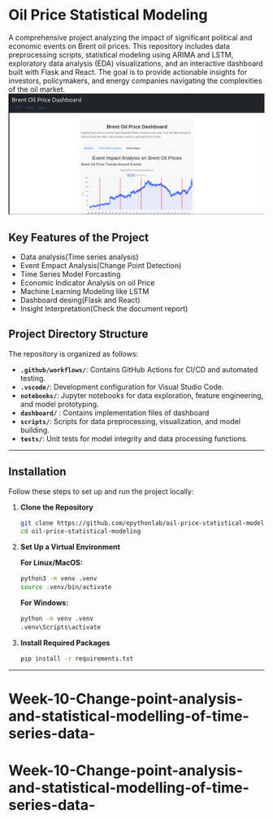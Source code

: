 # Oil Price Statistical Modeling

A comprehensive project analyzing the impact of significant political and economic events on Brent oil prices. This repository includes data preprocessing scripts, statistical modeling using ARIMA and LSTM, exploratory data analysis (EDA) visualizations, and an interactive dashboard built with Flask and React. The goal is to provide actionable insights for investors, policymakers, and energy companies navigating the complexities of the oil market.
![alt text](image.png)

## Key Features of the Project

- Data analysis(Time series analysis)
- Event Empact Analysis(Change Point Detection)
- Time Series Model Forcasting
- Economic Indicator Analysis on oil Price
- Machine Learning Modeling like LSTM
- Dashboard desing(Flask and React)
- Insight Interpretation(Check the document report)

## Project Directory Structure

The repository is organized as follows:

- **`.github/workflows/`**: Contains GitHub Actions for CI/CD and automated testing.
- **`.vscode/`**: Development configuration for Visual Studio Code.
- **`notebooks/`**: Jupyter notebooks for data exploration, feature engineering, and model prototyping.
- **`dashboard/`** : Contains implementation files of dashboard
- **`scripts/`**: Scripts for data preprocessing, visualization, and model building.
- **`tests/`**: Unit tests for model integrity and data processing functions.

---

## Installation

Follow these steps to set up and run the project locally:

1. **Clone the Repository**

   ```bash
   git clone https://github.com/epythonlab/oil-price-statistical-modeling.git
   cd oil-price-statistical-modeling
   ```

2. **Set Up a Virtual Environment**

   **For Linux/MacOS:**
   ```bash
   python3 -m venv .venv
   source .venv/bin/activate
   ```

   **For Windows:**
   ```bash
   python -m venv .venv
   .venv\Scripts\activate
   ```

3. **Install Required Packages**

   ```bash
   pip install -r requirements.txt
   ```

---
# Week-10-Change-point-analysis-and-statistical-modelling-of-time-series-data-
# Week-10-Change-point-analysis-and-statistical-modelling-of-time-series-data-
